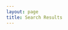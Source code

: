 ```yaml
---
layout: page
title: Search Results
---
```


<script>
	document.location.href = '/search/{{site.latest_version}}/search.html' + document.location.search;
</script>
